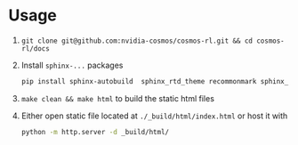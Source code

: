 # Usage

1. `git clone git@github.com:nvidia-cosmos/cosmos-rl.git && cd cosmos-rl/docs`
2. Install `sphinx-...` packages
    ``` bash
    pip install sphinx-autobuild  sphinx_rtd_theme recommonmark sphinx_markdown_tables sphinx-argparse sphinx-jsonschema
    ```

3.  `make clean && make html` to build the static html files
4. Either open static file located at `./_build/html/index.html`
or host it with
    ``` bash
    python -m http.server -d _build/html/
    ```